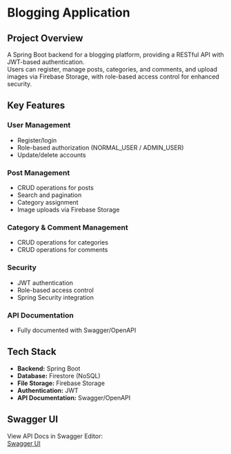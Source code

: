 # Blogging Application

## Project Overview  
A Spring Boot backend for a blogging platform, providing a RESTful API with JWT-based authentication.  
Users can register, manage posts, categories, and comments, and upload images via Firebase Storage, with role-based access control for enhanced security.  

## Key Features  

### User Management  
- Register/login  
- Role-based authorization (NORMAL_USER / ADMIN_USER)  
- Update/delete accounts  

### Post Management  
- CRUD operations for posts  
- Search and pagination  
- Category assignment  
- Image uploads via Firebase Storage  

### Category & Comment Management  
- CRUD operations for categories  
- CRUD operations for comments  

### Security  
- JWT authentication  
- Role-based access control  
- Spring Security integration  

### API Documentation  
- Fully documented with Swagger/OpenAPI  

## Tech Stack  
- **Backend:** Spring Boot  
- **Database:** Firestore (NoSQL)  
- **File Storage:** Firebase Storage  
- **Authentication:** JWT  
- **API Documentation:** Swagger/OpenAPI  

## Swagger UI  
View API Docs in Swagger Editor:  
[Swagger UI](https://editor.swagger.io/?url=https://raw.githubusercontent.com/HamdiaNouman-22/Blogging_Application/refs/heads/master/src/main/java/com/blogapp/bloggingapplication/docs/api-docs.json)  
